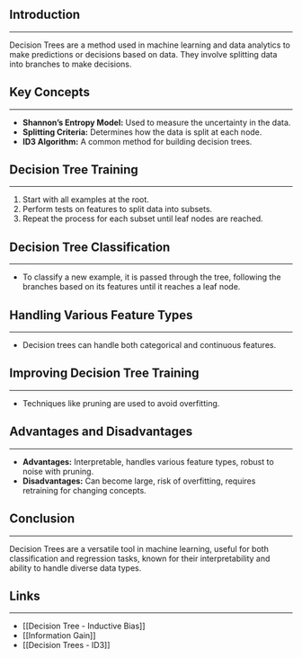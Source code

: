 ## Introduction
---
Decision Trees are a method used in machine learning and data analytics to make predictions or decisions based on data. They involve splitting data into branches to make decisions.

## Key Concepts
---
- **Shannon’s Entropy Model:** Used to measure the uncertainty in the data.
- **Splitting Criteria:** Determines how the data is split at each node.
- **ID3 Algorithm:** A common method for building decision trees.

## Decision Tree Training
---
1. Start with all examples at the root.
2. Perform tests on features to split data into subsets.
3. Repeat the process for each subset until leaf nodes are reached.

## Decision Tree Classification
---
- To classify a new example, it is passed through the tree, following the branches based on its features until it reaches a leaf node.

## Handling Various Feature Types
---
- Decision trees can handle both categorical and continuous features.

## Improving Decision Tree Training
---
- Techniques like pruning are used to avoid overfitting.

## Advantages and Disadvantages
---
- **Advantages:** Interpretable, handles various feature types, robust to noise with pruning.
- **Disadvantages:** Can become large, risk of overfitting, requires retraining for changing concepts.

## Conclusion
---
Decision Trees are a versatile tool in machine learning, useful for both classification and regression tasks, known for their interpretability and ability to handle diverse data types.

## Links
---
* [[Decision Tree - Inductive Bias]]
* [[Information Gain]]
* [[Decision Trees - ID3]]